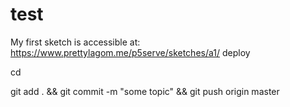 # test
My first sketch is accessible at: 
https://www.prettylagom.me/p5serve/sketches/a1/
deploy

cd

git add . && git commit -m "some topic" && git push origin master